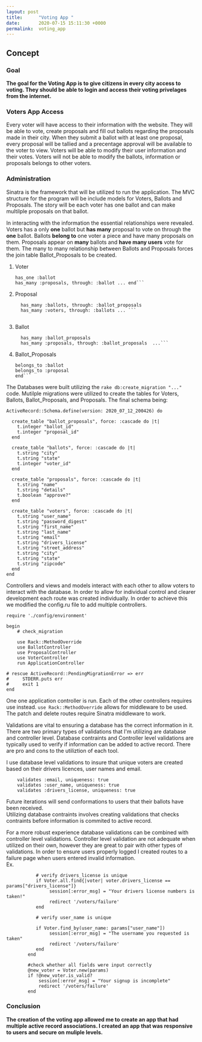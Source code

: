 ```yaml
---
layout: post
title:      "Voting App "
date:       2020-07-15 15:11:30 +0000
permalink:  voting_app
---
```



## Concept

### Goal
**The goal for the Voting App is to give citizens in every city access to voting.  They should be able to login and access their voting privelages from the internet.**

### Voters App Access
Every voter will have access to their information with the website.  They will be able to vote, create proposals and fill out ballots regarding the proposals made in their city.  When they submit a ballot with at least one proposal, every proposal will be tallied and a precentage approval will be available to the voter to view.  Voters will be able to modify their user information and their votes.  Voters will not be able to modify the ballots, information or proposals belongs to other voters. 

### Administration

Sinatra is the framework that will be utilized to run the application.  The MVC structure for the program will be include models for Voters, Ballots and Proposals.  The story will be each voter has one ballot and can make multilple proposals on that ballot.

In interacting with the information the essential relationships were revealed.  Voters has a only **one** ballot but **has many** proposal to vote on through the **one** ballot.  Ballots **belong to** one voter a piece and have many proposals on them.  Proposals appear on **many** ballots and **have many users** vote for them.  The many to many relationship between Ballots and Proposals forces the join table Ballot_Proposals to be created.

1. Voter <br>
    ```class Voter < ActiveRecord::Base
    has_one :ballot
    has_many :proposals, through: :ballot ... end```
2. Proposal<br>
    ```... has_many :ballot_proposals
      has_many :ballots, through: :ballot_proposals
      has_many :voters, through: :ballots ... ```
			
3. Ballot<br>
   ``` ... belongs_to :voter
     has_many :ballot_proposals
     has_many :proposals, through: :ballot_proposals  ...```
4. Ballot_Proposals<br>
    ```class BallotProposal < ActiveRecord::Base
    belongs_to :ballot
    belongs_to :proposal
    end```

The Databases were built utilizing the `rake db:create_migration "..."` code.  Mutilple migrations were utilized to create the tables for Voters, Ballots, Ballot_Proposals, and Proposals.  The final schema being:
```
ActiveRecord::Schema.define(version: 2020_07_12_200426) do

  create_table "ballot_proposals", force: :cascade do |t|
    t.integer "ballot_id"
    t.integer "proposal_id"
  end

  create_table "ballots", force: :cascade do |t|
    t.string "city"
    t.string "state"
    t.integer "voter_id"
  end

  create_table "proposals", force: :cascade do |t|
    t.string "name"
    t.string "details"
    t.boolean "approve?"
  end

  create_table "voters", force: :cascade do |t|
    t.string "user_name"
    t.string "password_digest"
    t.string "first_name"
    t.string "last_name"
    t.string "email"
    t.string "drivers_license"
    t.string "street_address"
    t.string "city"
    t.string "state"
    t.string "zipcode"
  end
end
```

Controllers and views and models interact with each other to allow voters to interact with the database.  In order to allow for individual control and clearer development each route was created individually.  In order to achieve this we modified the config.ru file to add multiple controllers.  

```
require './config/environment'

begin 
    # check_migration

    use Rack::MethodOverride
    use BallotController
    use ProposalController
    use VoterController
    run ApplicationController

# rescue ActiveRecord::PendingMigrationError => err
#     STDERR.puts err
#     exit 1
end
```

One one application controller is run.  Each of the other controllers requires use instead. `use Rack::MethodOverride` allows for middleware to be used.   The patch and delete routes require Sinatra middleware to work.  

Validations are vital to ensuring a database has the correct information in it.  There are two primary types of validations that I'm utilizing are database and controller level.  Database contraints and Controller level validations are typically used to verify if information can be added to active record.  There are pro and cons to the utiliztion of each tool.  

I use database level validations to insure that unique voters are created based on their drivers licences, user names and email.

```
    validates :email, uniqueness: true
    validates :user_name, uniqueness: true
    validates :drivers_license, uniqueness: true
```

Future iterations will send conformations to users that their ballots have been received.  
Utilizing database contraints involves creating validations that checks contraints before information is commited to active record. 

For a more robust experience database validations can be combined with controller level validations.  Controller level validation are not adequate when utilized on their own, however they are great to pair with other types of validations.  In order to ensure users properly logged I created routes to a failure page when users entered invalid information.  
Ex.  
```
           # verify drivers_license is unique
           if Voter.all.find{|voter| voter.drivers_license == params["drivers_license"]}
                session[:error_msg] = "Your drivers license numbers is taken!"
                redirect '/voters/failure'
           end

           # verify user_name is unique

           if Voter.find_by(user_name: params["user_name"])
                session[:error_msg] = "The username you requested is taken"
                redirect '/voters/failure'
           end
        end

        #check whether all fields were input correctly
        @new_voter = Voter.new(params)
        if !@new_voter.is_valid?
            session[:error_msg] = "Your signup is incomplete"
            redirect '/voters/failure'
        end

```

### Conclusion

**The creation of the voting app allowed me to create an app that had multiple active record associations.   I created an app that was responsive to users and secure on muliple levels.**
